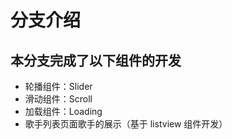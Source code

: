 # 分支介绍
##  本分支完成了以下组件的开发
-  轮播组件：Slider
-  滑动组件：Scroll
-  加载组件：Loading
-  歌手列表页面歌手的展示（基于 listview 组件开发）

